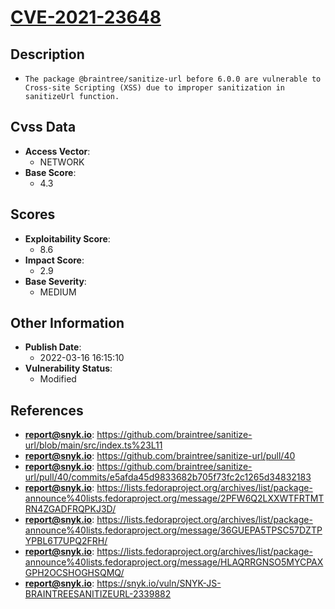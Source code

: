 
# [CVE-2021-23648](https://cve.mitre.org/cgi-bin/cvename.cgi?name=CVE-2021-23648)

## Description

- `The package @braintree/sanitize-url before 6.0.0 are vulnerable to Cross-site Scripting (XSS) due to improper sanitization in sanitizeUrl function.`

## Cvss Data

- **Access Vector**:
  - NETWORK
- **Base Score**:
  - 4.3

## Scores

- **Exploitability Score**:
  - 8.6
- **Impact Score**:
  - 2.9
- **Base Severity**:
  - MEDIUM

## Other Information

- **Publish Date**:
  - 2022-03-16 16:15:10
- **Vulnerability Status**:
  - Modified

## References

- **report@snyk.io**: https://github.com/braintree/sanitize-url/blob/main/src/index.ts%23L11
- **report@snyk.io**: https://github.com/braintree/sanitize-url/pull/40
- **report@snyk.io**: https://github.com/braintree/sanitize-url/pull/40/commits/e5afda45d9833682b705f73fc2c1265d34832183
- **report@snyk.io**: https://lists.fedoraproject.org/archives/list/package-announce%40lists.fedoraproject.org/message/2PFW6Q2LXXWTFRTMTRN4ZGADFRQPKJ3D/
- **report@snyk.io**: https://lists.fedoraproject.org/archives/list/package-announce%40lists.fedoraproject.org/message/36GUEPA5TPSC57DZTPYPBL6T7UPQ2FRH/
- **report@snyk.io**: https://lists.fedoraproject.org/archives/list/package-announce%40lists.fedoraproject.org/message/HLAQRRGNSO5MYCPAXGPH2OCSHOGHSQMQ/
- **report@snyk.io**: https://snyk.io/vuln/SNYK-JS-BRAINTREESANITIZEURL-2339882
